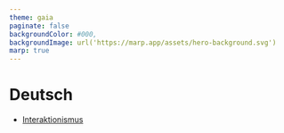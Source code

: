 ```yaml
---
theme: gaia
paginate: false
backgroundColor: #000,
backgroundImage: url('https://marp.app/assets/hero-background.svg')
marp: true
---
```


# Deutsch 

- [Interaktionismus](./interaktionismus)
